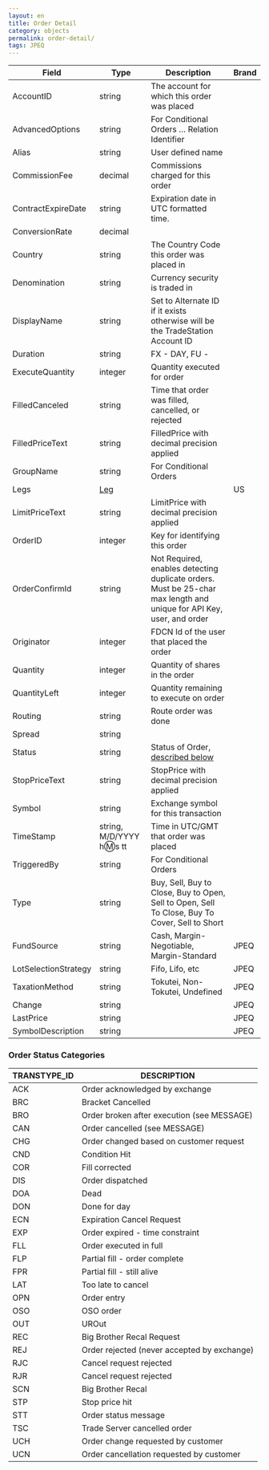 ```yaml
---
layout: en
title: Order Detail
category: objects
permalink: order-detail/
tags: JPEQ
---
```


| Field | Type | Description | Brand |
| ----- | ---- | ----------- | ----- |
| AccountID | string | The account for which this order was placed | |
| AdvancedOptions | string | For Conditional Orders … Relation Identifier | |
| Alias | string | User defined name | |
| CommissionFee | decimal | Commissions charged for this order | |
| ContractExpireDate | string | Expiration date in UTC formatted time. | |
| ConversionRate | decimal | | |
| Country | string | The Country Code this order was placed in | |
| Denomination | string | Currency security is traded in | |
| DisplayName | string | Set to Alternate ID if it exists otherwise will be the TradeStation Account ID | |
| Duration | string | FX - DAY, FU - | |
| ExecuteQuantity | integer | Quantity executed for order | |
| FilledCanceled | string | Time that order was filled, cancelled, or rejected | |
| FilledPriceText | string | FilledPrice with decimal precision applied | |
| GroupName | string | For Conditional Orders | |
| Legs | [Leg](../leg/) | | US |
| LimitPriceText | string | LimitPrice with decimal precision applied | |
| OrderID | integer | Key for identifying this order | |
| OrderConfirmId | string | Not Required, enables detecting duplicate orders.  Must be 25-char max length and unique for API Key, user, and order | |
| Originator | integer | FDCN Id of the user that placed the order | |
| Quantity | integer | Quantity of shares in the order | |
| QuantityLeft | integer | Quantity remaining to execute on order | |
| Routing | string | Route order was done | |
| Spread | string | | |
| Status | string | Status of Order, [described below](#order_status_categories) | |
| StopPriceText | string | StopPrice with decimal precision applied | |
| Symbol | string | Exchange symbol for this transaction | |
| TimeStamp | string, M/D/YYYY h:m:s tt | Time in UTC/GMT that order was placed | |
| TriggeredBy | string | For Conditional Orders | |
| Type | string | Buy, Sell, Buy to Close, Buy to Open, Sell to Open, Sell To Close, Buy To Cover, Sell to Short | |
| FundSource | string | Cash, Margin-Negotiable, Margin-Standard | JPEQ |
| LotSelectionStrategy | string | Fifo, Lifo, etc | JPEQ |
| TaxationMethod | string | Tokutei, Non-Tokutei, Undefined | JPEQ |
| Change | string | | JPEQ |
| LastPrice | string | | JPEQ |
| SymbolDescription | string | | JPEQ |

### Order Status Categories

| TRANSTYPE_ID | DESCRIPTION |
| ------------ | ----------- |
| ACK | Order acknowledged by exchange |
| BRC | Bracket Cancelled |
| BRO | Order broken after execution (see MESSAGE) |
| CAN | Order cancelled (see MESSAGE) |
| CHG | Order changed based on customer request |
| CND | Condition Hit |
| COR | Fill corrected |
| DIS | Order dispatched |
| DOA | Dead |
| DON | Done for day |
| ECN | Expiration Cancel Request |
| EXP | Order expired - time constraint |
| FLL | Order executed in full |
| FLP | Partial fill - order complete |
| FPR | Partial fill - still alive |
| LAT | Too late to cancel |
| OPN | Order entry |
| OSO | OSO order |
| OUT | UROut |
| REC | Big Brother Recal Request |
| REJ | Order rejected (never accepted by exchange) |
| RJC | Cancel request rejected |
| RJR | Cancel request rejected |
| SCN | Big Brother Recal |
| STP | Stop price hit |
| STT | Order status message |
| TSC | Trade Server cancelled order |
| UCH | Order change requested by customer |
| UCN | Order cancellation requested by customer |